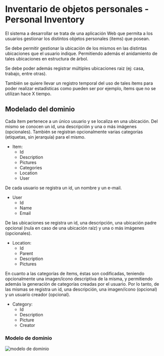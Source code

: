 # Inventario de objetos personales - Personal Inventory

El sistema a desarrollar se trata de una aplicación Web que permita a los usuarios gestionar los distintos objetos personales (ítems) que posean.

Se debe permitir gestionar la ubicación de los mismos en las distintas ubicaciones que el usuario indique. Permitiendo además el anidamiento de tales ubicaciones en estructura de árbol.

Se debe poder además registrar múltiples ubicaciones raiz (ej: casa, trabajo, entre otras).

También se quiere llevar un registro temporal del uso de tales ítems para poder realizar estadísticas como pueden ser por ejemplo, ítems que no se utilizan hace X tiempo.

## Modelado del dominio

Cada ítem pertenece a un único usuario y se localiza en una ubicación. Del mismo se conocen un id, una descripción y una o más imágenes (opcionales). También se registran opcionalmente varias categorías (etiquetas, sin jerarquía) para el mismo.

* Item:
  * Id
  * Description
  * Pictures
  * Categories
  * Location
  * User

De cada usuario se registra un id, un nombre y un e-mail.

* User
  * Id
  * Name
  * Email

De las ubicaciones se registra un id, una descripción, una ubicación padre opcional (nula en caso de una ubicación raíz) y una o más imágenes (opcionales).

* Location:
  * Id
  * Parent
  * Description
  * Pictures

En cuanto a las categorías de ítems, éstas son codificadas, teniendo opcionalmente una imagen/ícono descriptiva de la misma, y permitiendo además la generación de categorías creadas por el usuario. Por lo tanto, de las mismas se registra un id, una descripción, una imagen/ícono (opcional) y un usuario creador (opcional).

* Category:
  * Id
  * Description
  * Picture
  * Creator

### Modelo de dominio

![modelo de dominio](http://www.plantuml.com/plantuml/svg/XO_DIaCn48NtUOhXBeLRT5j42gu4jpv0I0vs83zXPheGyTrDRckZkEWccMI-S-RCGSsBdN9oHuwWm18IpdM67MjKvqBoglIc4FfqH1pxKNn6lv0z9_TrGLuCUI8H6eIRSItzrJZOIQ2z3DxmNeMXL-Lh3Nw0DzHJy7ps-BWXwBpRKYrt2wqhBG_BdBMdHmgr6AF0ZVMszhgnGzI1LXMWfr_TqVxZuMFcmchYE_VpF-VHshoWsDHSpEvtkwlVN6TFY6p3QiR-XpI8eI2CP0UKUChf6m00)
